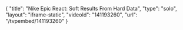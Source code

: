 {
    "title": "Nike Epic React: Soft Results From Hard Data",
    "type": "solo",
    "layout": "iframe-static",
    "videoId": "141193260",
    "url": "\/tvpembed\/141193260"
}